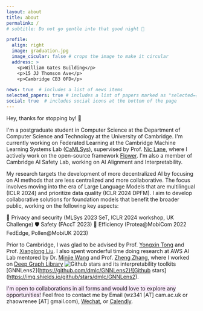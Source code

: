 ```yaml
---
layout: about
title: about
permalink: /
# subtitle: Do not go gentle into that good night 🧗

profile:
  align: right
  image: graduation.jpg
  image_cicular: false # crops the image to make it circular
  address: >
    <p>William Gates Building</p>
    <p>15 JJ Thomson Ave</p>
    <p>Cambridge CB3 0FD</p>

news: true  # includes a list of news items
selected_papers: true # includes a list of papers marked as "selected={true}"
social: true  # includes social icons at the bottom of the page
---
```


Hey, thanks for stopping by! 👋

I'm a postgraduate student in Computer Science at the Department of Computer Science and Technology at the University of Cambridge. I'm currently working on Federated Learning at the Cambridge Machine Learning Systems Lab ([CaMLSys](https://mlsys.cst.cam.ac.uk/)), supervised by Prof. [Nic Lane](http://niclane.org/), where I actively work on the open-source framework [Flower](https://github.com/adap/flower). I'm also a member of Cambridge AI Safety Lab, working on AI Alignment and Interpretability. 

My research targets the development of more decentralized AI by focusing on AI methods that are less centralized and more collaborative. The focus involves moving into the era of Large Language Models that are multilingual (ICLR 2024) and prioritize data quality (ICLR 2024 DPFM). I aim to develop collaborative solutions for foundation models that benefit the broader public, working on the following key aspects:

🔐 Privacy and security (MLSys 2023 SeT, ICLR 2024 workshop, UK Challenge)
🛡 Safety (FAccT 2023)
🚀 Efficiency (Protea@MobiCom 2022 FedEdge, Pollen@MobiUK 2023)

Prior to Cambridge, I was glad to be advised by Prof. [Yongxin Tong](https://yongxintong.github.io/) and Prof. [Xianglong Liu](https://xlliu-beihang.github.io/). I also spent wonderful time doing research at AWS AI Lab mentored by Dr. [Minjie Wang](https://jermainewang.github.io/) and Prof. [Zheng Zhang](https://research.shanghai.nyu.edu/centers-and-institutes/datascience/people/zheng-zhang), where I worked on [Deep Graph Library](https://www.dgl.ai/) ![Github stars](https://img.shields.io/github/stars/dmlc/dgl) and its interpretability toolkits [GNNLens2](https://github.com/dmlc/GNNLens2}![Github stars](https://img.shields.io/github/stars/dmlc/GNNLens2). 

<span style="background-color: #F9EAFB">I'm open to collaborations in all forms and would love to explore any opportunities!</span> Feel free to contact me by Email (wz341 [AT] cam.ac.uk or zhaowrenee [AT] gmail.com), [Wechat](https://github.com/Ryan0v0/Ryan0v0.github.io/blob/master/assets/img/wechat.jpg), or [Calendly](https://calendly.com/wanru-zhao).
